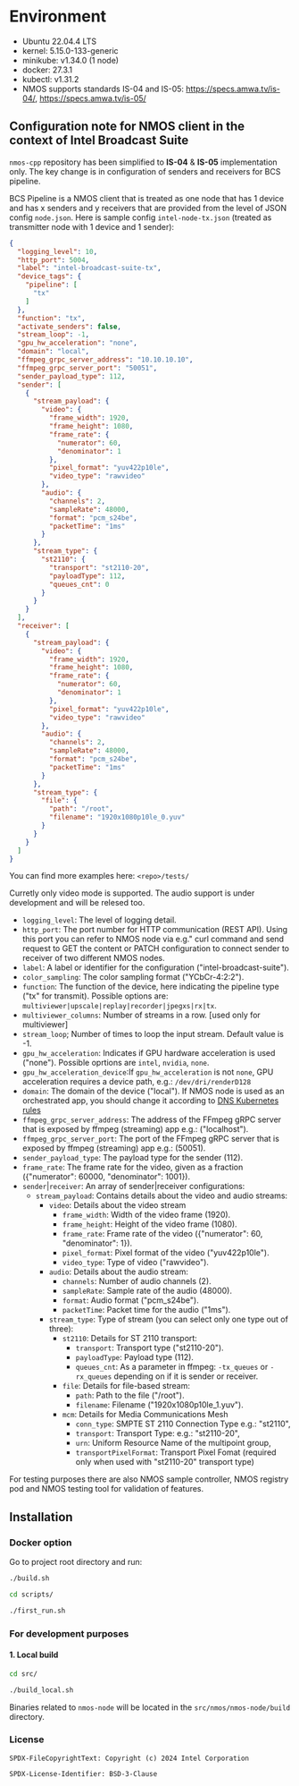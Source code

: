 # Environment

- Ubuntu 22.04.4 LTS
- kernel: 5.15.0-133-generic
- minikube: v1.34.0 (1 node)
- docker: 27.3.1
- kubectl: v1.31.2
- NMOS supports standards IS-04 and IS-05: <https://specs.amwa.tv/is-04/>, <https://specs.amwa.tv/is-05/>

## Configuration note for NMOS client in the context of Intel Broadcast Suite

`nmos-cpp` repository has been simplified to **IS-04** & **IS-05** implementation only.
The key change is in configuration of senders and receivers for BCS pipeline.

BCS Pipeline is a NMOS client that is treated as one node that has 1 device and has x senders and y receivers that are provided from the level of JSON config `node.json`.
Here is sample config `intel-node-tx.json` (treated as transmitter node with 1 device and 1 sender):

```json
{
  "logging_level": 10,
  "http_port": 5004,
  "label": "intel-broadcast-suite-tx",
  "device_tags": {
    "pipeline": [
      "tx"
    ]
  },
  "function": "tx",
  "activate_senders": false,
  "stream_loop": -1,
  "gpu_hw_acceleration": "none",
  "domain": "local",
  "ffmpeg_grpc_server_address": "10.10.10.10",
  "ffmpeg_grpc_server_port": "50051",
  "sender_payload_type": 112,
  "sender": [
    {
      "stream_payload": {
        "video": {
          "frame_width": 1920,
          "frame_height": 1080,
          "frame_rate": {
            "numerator": 60,
            "denominator": 1
          },
          "pixel_format": "yuv422p10le",
          "video_type": "rawvideo"
        },
        "audio": {
          "channels": 2,
          "sampleRate": 48000,
          "format": "pcm_s24be",
          "packetTime": "1ms"
        }
      },
      "stream_type": {
        "st2110": {
          "transport": "st2110-20",
          "payloadType": 112,
          "queues_cnt": 0
        }
      }
    }
  ],
  "receiver": [
    {
      "stream_payload": {
        "video": {
          "frame_width": 1920,
          "frame_height": 1080,
          "frame_rate": {
            "numerator": 60,
            "denominator": 1
          },
          "pixel_format": "yuv422p10le",
          "video_type": "rawvideo"
        },
        "audio": {
          "channels": 2,
          "sampleRate": 48000,
          "format": "pcm_s24be",
          "packetTime": "1ms"
        }
      },
      "stream_type": {
        "file": {
          "path": "/root",
          "filename": "1920x1080p10le_0.yuv"
        }
      }
    }
  ]
}
```

You can find more examples here: `<repo>/tests/`

Curretly only video mode is supported. The audio support is under development and will be relesed too.
- `logging_level`: The level of logging detail.
- `http_port`: The port number for HTTP communication (REST API). Using this port you can refer to NMOS node via e.g." curl command and send request to GET the content or PATCH configuration to connect sender to receiver of two different NMOS nodes.
- `label`: A label or identifier for the configuration ("intel-broadcast-suite").
- `color_sampling`: The color sampling format ("YCbCr-4:2:2").
- `function`: The function of the device, here indicating the pipeline type ("tx" for transmit). Possible options are: `multiviewer|upscale|replay|recorder|jpegxs|rx|tx`.
- `multiviewer_columns`: Number of streams in a row. [used only for multiviewer]
- `stream_loop`; Number of times to loop the input stream. Default value is -1.
- `gpu_hw_acceleration`: Indicates if GPU hardware acceleration is used ("none"). Possible oprtions are `intel`, `nvidia`, `none`.
- `gpu_hw_acceleration_device`:If `gpu_hw_acceleration` is not `none`, GPU acceleration requires a device path, e.g.: `/dev/dri/renderD128`
- `domain`: The domain of the device ("local"). If NMOS node is used as an orchestrated app, you should change it according to [DNS Kubernetes rules](https://kubernetes.io/docs/concepts/services-networking/dns-pod-service/#namespaces-of-services)  
- `ffmpeg_grpc_server_address`: The address of the FFmpeg gRPC server that is exposed by ffmpeg (streaming) app e.g.: ("localhost").
- `ffmpeg_grpc_server_port`: The port of the FFmpeg gRPC server that is exposed by ffmpeg (streaming) app e.g.: (50051).
- `sender_payload_type`: The payload type for the sender (112).
- `frame_rate`: The frame rate for the video, given as a fraction ({"numerator": 60000, "denominator": 1001}).
- `sender`|`receiver`: An array of sender|receiver configurations:
  - `stream_payload`: Contains details about the video and audio streams:
    - `video`: Details about the video stream
      - `frame_width`: Width of the video frame (1920).
      - `frame_height`: Height of the video frame (1080).
      - `frame_rate`: Frame rate of the video ({"numerator": 60, "denominator": 1}).
      - `pixel_format`: Pixel format of the video ("yuv422p10le").
      - `video_type`: Type of video ("rawvideo").
    - `audio`: Details about the audio stream:
      - `channels`: Number of audio channels (2).
      - `sampleRate`: Sample rate of the audio (48000).
      - `format`: Audio format ("pcm_s24be").
      - `packetTime`: Packet time for the audio ("1ms").
    - `stream_type`: Type of stream (you can select only one type out of three):
      - `st2110`: Details for ST 2110 transport:
        - `transport`: Transport type ("st2110-20").
        - `payloadType`: Payload type (112).
        - `queues_cnt`: As a parameter in ffmpeg: `-tx_queues` or `-rx_queues` depending on if it is sender or receiver.
      - `file`: Details for file-based stream:
        - `path`: Path to the file ("/root").
        - `filename`: Filename ("1920x1080p10le_1.yuv").
      - `mcm`: Details for Media Communications Mesh
        - `conn_type`: SMPTE ST 2110 Connection Type e.g.: "st2110",
        - `transport`: Transport Type: e.g.: "st2110-20",
        - `urn`: Uniform Resource Name of the multipoint group,
        - `transportPixelFormat`: Transport Pixel Fomat (required only when used with "st2110-20" transport type)

For testing purposes there are also NMOS sample controller, NMOS registry pod and NMOS testing tool for validation of features.

## Installation

### Docker option

Go to project root directory and run:

```bash
./build.sh
```
```bash
cd scripts/
```
```bash
./first_run.sh
```

### For development purposes

#### 1. Local build

```bash
cd src/
```
```bash
./build_local.sh
```

Binaries related to `nmos-node` will be located in the `src/nmos/nmos-node/build` directory.

### License

```text
SPDX-FileCopyrightText: Copyright (c) 2024 Intel Corporation

SPDX-License-Identifier: BSD-3-Clause
```
